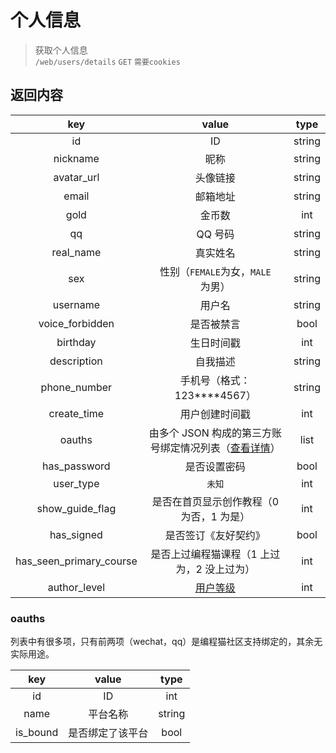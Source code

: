 # 个人信息

> 获取个人信息  
> `/web/users/details` `GET` `需要cookies`

## 返回内容

|           key           |                              value                              |  type  |
| :---------------------: | :-------------------------------------------------------------: | :----: |
|           id            |                               ID                                | string |
|        nickname         |                              昵称                               | string |
|       avatar_url        |                            头像链接                             | string |
|          email          |                            邮箱地址                             | string |
|          gold           |                             金币数                              |  int   |
|           qq            |                             QQ 号码                             | string |
|        real_name        |                            真实姓名                             | string |
|           sex           |                性别（`FEMALE`为女，`MALE`为男）                 | string |
|        username         |                             用户名                              | string |
|     voice_forbidden     |                           是否被禁言                            |  bool  |
|        birthday         |                           生日时间戳                            |  int   |
|       description       |                            自我描述                             | string |
|      phone_number       |                 手机号（格式：123\*\*\*\*4567）                 | string |
|       create_time       |                         用户创建时间戳                          |  int   |
|         oauths          | 由多个 JSON 构成的第三方账号绑定情况列表（[查看详情](#oauths)） |  list  |
|      has_password       |                          是否设置密码                           |  bool  |
|        user_type        |                             `未知`                              |  int   |
|     show_guide_flag     |            是否在首页显示创作教程（0 为否，1 为是）             |  int   |
|       has_signed        |                      是否签订《友好契约》                       |  bool  |
| has_seen_primary_course |           是否上过编程猫课程（1 上过为，2 没上过为）            |  int   |
|      author_level       |     [用户等级](https://shequ.codemao.cn/friendly_protocol)      |  int   |

### oauths

列表中有很多项，只有前两项（wechat，qq）是编程猫社区支持绑定的，其余无实际用途。

|   key    |      value       |  type  |
| :------: | :--------------: | :----: |
|    id    |        ID        |  int   |
|   name   |     平台名称     | string |
| is_bound | 是否绑定了该平台 |  bool  |
